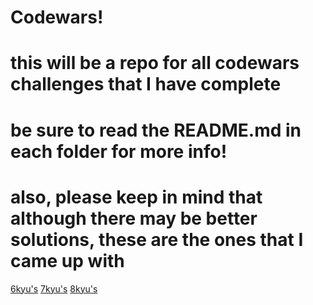# Codewars!

# this will be a repo for all codewars challenges that I have complete
# be sure to read the README.md in each folder for more info!
# also, please keep in mind that although there may be better solutions, these are the ones that I came up with
[6kyu's](./6kyu/README.md)
[7kyu's](./7kyu/README.md)
[8kyu's](./8kyu/README.md)

